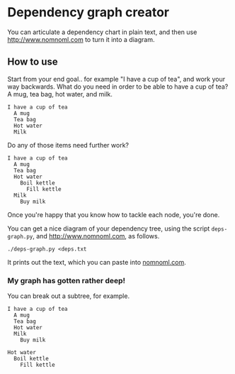 # Dependency graph creator

You can articulate a dependency chart in plain text, and then use <http://www.nomnoml.com> to turn it into a diagram.

## How to use

Start from your end goal.. for example "I have a cup of tea", and work your way backwards. What do you need in order to be able to have a cup of tea? A mug, tea bag, hot water, and milk.

    I have a cup of tea
      A mug
      Tea bag
      Hot water
      Milk

Do any of those items need further work?

    I have a cup of tea
      A mug
      Tea bag
      Hot water
        Boil kettle
          Fill kettle
      Milk
        Buy milk

Once you're happy that you know how to tackle each node, you're done.

You can get a nice diagram of your dependency tree, using the script `deps-graph.py`, and <http://www.nomnoml.com>, as follows.

    ./deps-graph.py <deps.txt

It prints out the text, which you can paste into [nomnoml.com](http://www.nomnoml.com).

### My graph has gotten rather deep!

You can break out a subtree, for example.
 
    I have a cup of tea
      A mug
      Tea bag
      Hot water
      Milk
        Buy milk

    Hot water
      Boil kettle
        Fill kettle

